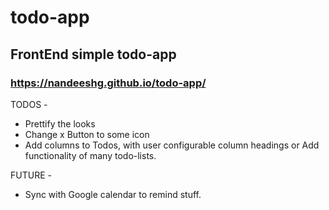 # todo-app
## FrontEnd simple todo-app
### https://nandeeshg.github.io/todo-app/

TODOS -
* Prettify the looks
* Change x Button to some icon
* Add columns to Todos, with user configurable column headings or Add functionality of many todo-lists.

FUTURE -
* Sync with Google calendar to remind stuff.
